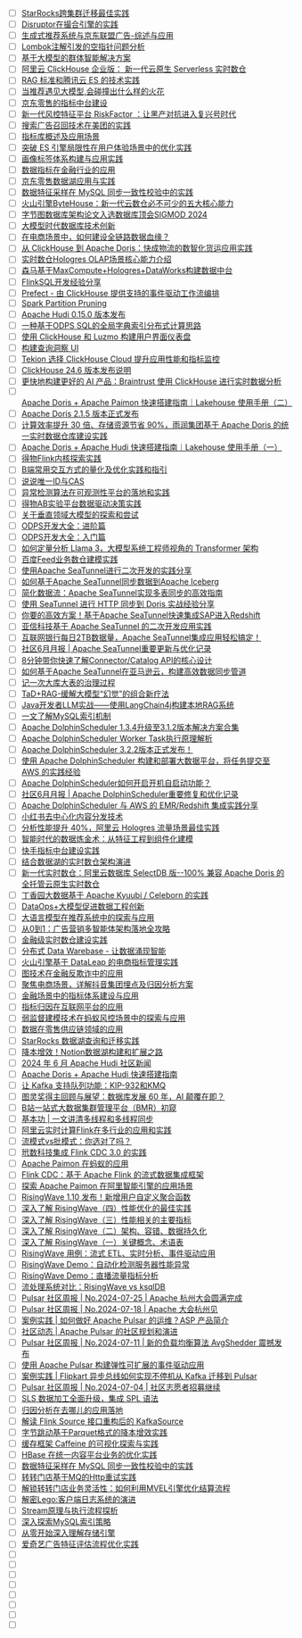 - [ ] [StarRocks跨集群迁移最佳实践](https://mp.weixin.qq.com/s/nbdmTwnjYG4RJfZvt9gDHA)
- [ ] [Disruptor在撮合引擎的实践](https://mp.weixin.qq.com/s/kmuG5azJnqjKRYlkiVHWqQ)
- [ ] [生成式推荐系统与京东联盟广告-综述与应用](https://mp.weixin.qq.com/s/Jm-yYNDffEfJHhXfbWaaRg)
- [ ] [Lombok注解引发的空指针问题分析](https://mp.weixin.qq.com/s/F9kkWRB0Dr7b6RALixozMw)
- [ ] [基于大模型的群体智能解决方案](https://mp.weixin.qq.com/s/zqj7AtGu3gCAdjSnOhK7TQ)
- [ ] [阿里云 ClickHouse 企业版： 新一代云原生 Serverless 实时数仓](https://mp.weixin.qq.com/s/-6RhAhUsVkhmvfAGCpVQlw)
- [ ] [RAG 标准和腾讯云 ES 的技术实践](https://mp.weixin.qq.com/s/GH7RZbe5HVN8pD-h5SeFeQ)
- [ ] [当推荐遇见大模型,会碰撞出什么样的火花](https://mp.weixin.qq.com/s/tzISSvghKJ04A8x02D2Ncg)
- [ ] [京东零售的指标中台建设](https://mp.weixin.qq.com/s/O6izRczOfuNUf9d19wzohA)
- [ ] [新一代风控特征平台 RiskFactor ：让黑产对抗进入复兴号时代](https://mp.weixin.qq.com/s/YiOLykkuXczeuJxQwWbd7w)
- [ ] [搜索广告召回技术在美团的实践](https://mp.weixin.qq.com/s/sCMsbMlcUlNHK0IOMQ3HkA)
- [ ] [指标库概述及应用场景](https://mp.weixin.qq.com/s/-UV_6PJQKbZuN5PPyIQYDA)
- [ ] [突破 ES 引擎局限性在用户体验场景中的优化实践](https://mp.weixin.qq.com/s/W7Qyr-f5hOLjGgOA1M9jsw)
- [ ] [画像标签体系构建与应用实践](https://mp.weixin.qq.com/s/cz6c-ncMkXLNsf5ZgKTGdA)
- [ ] [数据指标在金融行业的应用](https://mp.weixin.qq.com/s/G6qjIV18C1zOehk2Br2MCQ)
- [ ] [京东零售数据湖应用与实践](https://mp.weixin.qq.com/s/estZv3UiFVA_yj-4Hp-Bgw)
- [ ] [数据特征采样在 MySQL 同步一致性校验中的实践](https://mp.weixin.qq.com/s/0HnZczdCynmppHCHebgQJQ)
- [ ] [火山引擎ByteHouse：新一代云数仓必不可少的五大核心能力](https://mp.weixin.qq.com/s/mnWCUiUCy7MBkgAULUjBrQ)
- [ ] [字节图数据库架构论文入选数据库顶会SIGMOD 2024](https://mp.weixin.qq.com/s/QIXXidj4vWAIG8H5L0axvA)
- [ ] [大模型时代数据库技术创新](https://mp.weixin.qq.com/s/ROvRZbTBTjHkSLQhZ7gT1g)
- [ ] [在电商场景中，如何建设全链路数据血缘？](https://mp.weixin.qq.com/s/qht8eMRfCZS75aq_8NSt6w)
- [ ] [从 ClickHouse 到 Apache Doris：快成物流的数智化货运应用实践](https://mp.weixin.qq.com/s/bctAe-eK5EhwTnJlr0xrQQ)
- [ ] [实时数仓Hologres OLAP场景核心能力介绍](https://mp.weixin.qq.com/s/WaSe97Zbp_rBVFlGZIKwlg)
- [ ] [森马基于MaxCompute+Hologres+DataWorks构建数据中台](https://mp.weixin.qq.com/s/jeT2ZAMALEH0CCAU4-c3gA)
- [ ] [FlinkSQL开发经验分享](https://mp.weixin.qq.com/s/5wOqXZ6Qm4yHozMUrd6haA)
- [ ] [Prefect - 由 ClickHouse 提供支持的事件驱动工作流编排](https://mp.weixin.qq.com/s/0_yrCAHBt4REE1h1R5Vlyw)
- [ ] [Spark Partition Pruning](https://mp.weixin.qq.com/s/anxBNkWSIol5zUEEIbKWXA)
- [ ] [Apache Hudi 0.15.0 版本发布](https://mp.weixin.qq.com/s/YhL2Ae6tokgo-LezryQQmw)
- [ ] [一种基于ODPS SQL的全局字典索引分布式计算思路](https://mp.weixin.qq.com/s/ngSAilAnfkd_c1mAZd_Z3Q)
- [ ] [使用 ClickHouse 和 Luzmo 构建用户界面仪表盘](https://mp.weixin.qq.com/s/C9kKbjcdrSTrqDf2dh0wmA)
- [ ] [构建查询洞察 UI](https://mp.weixin.qq.com/s/63LpI3Y-hofI6yfTTKZCjg)
- [ ] [Tekion 选择 ClickHouse Cloud 提升应用性能和指标监控](https://mp.weixin.qq.com/s/VCGtwwbCi9eQoMINprQ-Aw)
- [ ] [ClickHouse 24.6 版本发布说明](https://mp.weixin.qq.com/s/JrAikqoUMjHHuaLEHZptew)
- [ ] [更快地构建更好的 AI 产品：Braintrust 使用 ClickHouse 进行实时数据分析](https://mp.weixin.qq.com/s/LWz_gZEuhbtG3aA8Npmg9w)
- [ ] [Apache Doris + Apache Paimon 快速搭建指南｜Lakehouse 使用手册（二）](https://mp.weixin.qq.com/s/Rb44yaR5bxezIp43lrJK4w)
- [ ] [Apache Doris 2.1.5 版本正式发布](https://mp.weixin.qq.com/s/eXSqzteVKJBZ_GysFAfG4Q)
- [ ] [计算效率提升 30 倍、存储资源节省 90%，雨润集团基于 Apache Doris 的统一实时数据仓库建设实践](https://mp.weixin.qq.com/s/UUUaDHjIShO540RNXpzUjw)
- [ ] [Apache Doris + Apache Hudi 快速搭建指南｜Lakehouse 使用手册（一）](https://mp.weixin.qq.com/s/C2Bje0NrFVyhdQ80ak7nlg)
- [ ] [得物Flink内核探索实践](https://mp.weixin.qq.com/s/Ng4nziQ5qSS4TWHu4PFMZg)
- [ ] [B端常用交互方式的量化及优化实践和指引](https://mp.weixin.qq.com/s/GtGQqDvDzU6A-qtwNPKWqQ)
- [ ] [说说唯一ID与CAS](https://mp.weixin.qq.com/s/ZLaIt0JNBn0t6SQHzc3knQ)
- [ ] [异常检测算法在可观测性平台的落地和实践](https://mp.weixin.qq.com/s/UlgM6ocilN2yhHgI_9qpzg)
- [ ] [得物AB实验平台数据驱动决策实践](https://mp.weixin.qq.com/s/w-Lc08BYk3GosxuM_3bIHA)
- [ ] [关于垂直领域大模型的探索和尝试](https://mp.weixin.qq.com/s/kcDjGL-SkrsrWH9PoPTedQ)
- [ ] [ODPS开发大全：进阶篇](https://mp.weixin.qq.com/s/7I1Gn-7I56Gpw_1jFUO4iw)
- [ ] [ODPS开发大全：入门篇](https://mp.weixin.qq.com/s/0WgNUkECTvV30W2Igc_NaA)
- [ ] [如何定量分析 Llama 3，大模型系统工程师视角的 Transformer 架构](https://mp.weixin.qq.com/s/Qa9NG3ffCzthmEB1ko02oA)
- [ ] [百度Feed业务数仓建模实践](https://mp.weixin.qq.com/s/IjxLF_5B_Dx2yD1h58OhAA)
- [ ] [使用Apache SeaTunnel进行二次开发的实践分享](https://mp.weixin.qq.com/s/WMGKxdXZKa5lJ_tSYw6xaA)
- [ ] [如何基于Apache SeaTunnel同步数据到Apache Iceberg](https://mp.weixin.qq.com/s/URbGfM6704PVJxKhqbejew)
- [ ] [简化数据流：Apache SeaTunnel实现多表同步的高效指南](https://mp.weixin.qq.com/s/Cub7RBgCxWlBzkT_Q99rHw)
- [ ] [使用 SeaTunnel 进行 HTTP 同步到 Doris 实战经验分享](https://mp.weixin.qq.com/s/yECfiHxRxkCEHP4k4qJ5ww)
- [ ] [你要的高效方案！基于Apache SeaTunnel快速集成SAP进入Redshift](https://mp.weixin.qq.com/s/1R7JnGz8j23tH-mFPFpHew)
- [ ] [亚信科技基于 Apache SeaTunnel 的二次开发应用实践](https://mp.weixin.qq.com/s/W6AHSIFy6cx9sUAXF2Ndpw)
- [ ] [互联网银行每日2TB数据量，Apache SeaTunnel集成应用轻松搞定！](https://mp.weixin.qq.com/s/OhqHt0S7Qir-JAXjpedosg)
- [ ] [社区6月月报 | Apache SeaTunnel重要更新与优化记录](https://mp.weixin.qq.com/s/dfjcmKNnbFDiG1QGZrNfVA)
- [ ] [8分钟带你快速了解Connector/Catalog API的核心设计](https://mp.weixin.qq.com/s/tCqoAILnlONtAlfj0lHSNg)
- [ ] [如何基于Apache SeaTunnel在亚马逊云，构建高效数据同步管道](https://mp.weixin.qq.com/s/Mww-jSRmJ-ErywJtN-VR2g)
- [ ] [记一次大库大表的治理过程](https://mp.weixin.qq.com/s/tr63TaHgL90HFVWcTcLNFA)
- [ ] [TaD+RAG-缓解大模型“幻觉”的组合新疗法](https://mp.weixin.qq.com/s/jnD87hrEnrARsCRaL4cmcQ)
- [ ] [Java开发者LLM实战——使用LangChain4j构建本地RAG系统](https://mp.weixin.qq.com/s/JoENCM3_qIWWYNpRAYBqeg)
- [ ] [一文了解MySQL索引机制](https://mp.weixin.qq.com/s/OVi0lV0jddNcOIByp1hjeQ)
- [ ] [Apache DolphinScheduler 1.3.4升级至3.1.2版本解决方案合集](https://mp.weixin.qq.com/s/2MoJC2vulc7285XE6r-YCQ)
- [ ] [Apache DolphinScheduler Worker Task执行原理解析](https://mp.weixin.qq.com/s/U1MlTnWVthlQsFSoiRYkCw)
- [ ] [Apache DolphinScheduler 3.2.2版本正式发布！](https://mp.weixin.qq.com/s/GRohNtbFYZqwLr-Lt5V6ZQ)
- [ ] [使用 Apache DolphinScheduler 构建和部署大数据平台，将任务提交至 AWS 的实践经验](https://mp.weixin.qq.com/s/Md5C84kZLA_H4pdfzLmxbw)
- [ ] [Apache DolphinScheduler如何开启开机自启动功能？](https://mp.weixin.qq.com/s/hqBIVCxddMtrtTUE1bHKqA)
- [ ] [社区6月月报 | Apache DolphinScheduler重要修复和优化记录](https://mp.weixin.qq.com/s/VIzMDJOxeBJQ1NtdojKSTw)
- [ ] [Apache DolphinScheduler 与 AWS 的 EMR/Redshift 集成实践分享](https://mp.weixin.qq.com/s/XRo4FHUPmmIiOhM_2Id9ZA)
- [ ] [小红书去中心化内容分发技术](https://mp.weixin.qq.com/s/O9LueIBrh8AJ4omid-nBUA)
- [ ] [分析性能提升 40%，阿里云 Hologres 流量场景最佳实践](https://mp.weixin.qq.com/s/kNlNS-d60RrWAT-g0lWEMA)
- [ ] [智能时代的数据炼金术：从特征工程到组件化建模](https://mp.weixin.qq.com/s/WLLRZkYXEUsPM7MxssCFpg)
- [ ] [快手指标中台建设实践](https://mp.weixin.qq.com/s/QINH7dBO9kRthRjelcWNpA)
- [ ] [结合数据湖的实时数仓架构演进](https://mp.weixin.qq.com/s/7r6wtlUGGE4Skg42m-xpeA)
- [ ] [新一代实时数仓：阿里云数据库 SelectDB 版--100% 兼容 Apache Doris 的全托管云原生实时数仓](https://mp.weixin.qq.com/s/rvC4ljcR14VKSn4vaH1xLA)
- [ ] [丁香园大数据基于 Apache Kyuubi / Celeborn 的实践](https://mp.weixin.qq.com/s/XHXxBxESGput4st1ccHPjA)
- [ ] [DataOps+大模型促进数据工程创新](https://mp.weixin.qq.com/s/2RF3s6NZL2af9zZhxxLSzA)
- [ ] [大语言模型在推荐系统中的探索与应用](https://mp.weixin.qq.com/s/nEhynptVyx8aV8onCwozAA)
- [ ] [从0到1：广告营销多智能体架构落地全攻略](https://mp.weixin.qq.com/s/fsXiLNKWJGUTGK7O-_xiuw)
- [ ] [金融级实时数仓建设实践](https://mp.weixin.qq.com/s/V36rpyKVVQzpgqWfIHwHow)
- [ ] [分布式 Data Warebase - 让数据涌现智能](https://mp.weixin.qq.com/s/3OUiVJb5tz0LV0oU6h3ARw)
- [ ] [火山引擎基于 DataLeap 的电商指标管理实践](https://mp.weixin.qq.com/s/qZ8GSfmmYZaUaoYCj4igkQ)
- [ ] [图技术在金融反欺诈中的应用](https://mp.weixin.qq.com/s/yRJSD3yM7IebuJ6vk_pvAw)
- [ ] [聚焦电商场景，详解抖音集团埋点及归因分析方案](https://mp.weixin.qq.com/s/Qg70F5A2aWpqQrjDEOtMVw)
- [ ] [金融场景中的指标体系建设与应用](https://mp.weixin.qq.com/s/HLW05z-JOKSs6z3Aq_fEKA)
- [ ] [指标归因在互联网平台的应用](https://mp.weixin.qq.com/s/8263YTs9dN_bRnuzpPCqgw)
- [ ] [弱监督建模技术在蚂蚁风控场景中的探索与应用](https://mp.weixin.qq.com/s/Lzz1KsyN9I_PGCPsbqs9OQ)
- [ ] [数据在零售供应链领域的应用](https://mp.weixin.qq.com/s/8PEWHrJF60-vy0makratIw)
- [ ] [StarRocks 数据湖查询和迁移实践](https://mp.weixin.qq.com/s/7n8787v8oVyn5RHoGwgszQ)
- [ ] [降本增效！Notion数据湖构建和扩展之路](https://mp.weixin.qq.com/s/1avI5zWIWk3_XuhwzWsoEg)
- [ ] [2024 年 6 月 Apache Hudi 社区新闻](https://mp.weixin.qq.com/s/RR9a_5EuYYDX-YRuZXqySw)
- [ ] [Apache Doris + Apache Hudi 快速搭建指南](https://mp.weixin.qq.com/s/jrUi6T6Cu1eyLsmk31Ejtg)
- [ ] [让 Kafka 支持队列功能：KIP-932和KMQ](https://mp.weixin.qq.com/s/jtfZyl3WTZVRlZVQLH_mVQ)
- [ ] [图灵奖得主回顾与展望：数据库发展 60 年，AI 颠覆在即？](https://mp.weixin.qq.com/s/xEj54JkEICQTxl_5ihtgwg)
- [ ] [B站一站式大数据集群管理平台（BMR）初窥](https://mp.weixin.qq.com/s/B5klxJYoYrOhiEfvVlGvZw)
- [ ] [基本功 | 一文讲清多线程和多线程同步](https://mp.weixin.qq.com/s/a9BUf6N93uOw8JSAxza7cg)
- [ ] [阿里云实时计算Flink在多行业的应用和实践](https://mp.weixin.qq.com/s/gknlsu6f4PQ5Hgal7jTkhw)
- [ ] [流模式vs批模式：你选对了吗？](https://mp.weixin.qq.com/s/9pR-HCrgWiWzSaTKcUcK1A)
- [ ] [玳数科技集成 Flink CDC 3.0 的实践](https://mp.weixin.qq.com/s/gE42ofPSlxm2_ITNq6By1g)
- [ ] [Apache Paimon 在蚂蚁的应用](https://mp.weixin.qq.com/s/ddp7XUqKLC-pCba6Nz3GtQ)
- [ ] [Flink CDC：基于 Apache Flink 的流式数据集成框架](https://mp.weixin.qq.com/s/M2fFhDi4YzXr_nHRHLxrKw)
- [ ] [探索 Apache Paimon 在阿里智能引擎的应用场景](https://mp.weixin.qq.com/s/107JPRZk-Q17DKLa-mU9Gw)
- [ ] [RisingWave 1.10 发布！新增用户自定义聚合函数](https://mp.weixin.qq.com/s/peA4GK9zlNxkmsFDvj8VnQ)
- [ ] [深入了解 RisingWave（四）性能优化的最佳实践](https://mp.weixin.qq.com/s/P60_KnmSsBlmHlAcoVuECw)
- [ ] [深入了解 RisingWave（三）性能相关的主要指标](https://mp.weixin.qq.com/s/bUcwyWIIMNN1shBON-n_bw)
- [ ] [深入了解 RisingWave（二）架构、容错、数据持久化](https://mp.weixin.qq.com/s/c9QsOgYRfdFESfKIu9mfug)
- [ ] [深入了解 RisingWave（一）关键概念、术语表](https://mp.weixin.qq.com/s/Y7b9OfgMs2oRQvEMVOAXFQ)
- [ ] [RisingWave 用例：流式 ETL、实时分析、事件驱动应用](https://mp.weixin.qq.com/s/pjBCH_cK5IiR7tzuRM0Y-Q)
- [ ] [RisingWave Demo：自动化检测服务器性能异常](https://mp.weixin.qq.com/s/WiCMm0EIqDxJgUpx4Vy2xg)
- [ ] [RisingWave Demo：直播流量指标分析](https://mp.weixin.qq.com/s/k3uWdCBRYpBQtCZf1_kz9w)
- [ ] [流处理系统对比：RisingWave vs ksqlDB](https://mp.weixin.qq.com/s/6jTpZTJ2YgxkJRg-tBJRQg)
- [ ] [Pulsar 社区周报 | No.2024-07-25 | Apache 杭州大会圆满完成](https://mp.weixin.qq.com/s/zTzwLK8X6RH-HUkS6Z6vcA)
- [ ] [Pulsar 社区周报 | No.2024-07-18 | Apache 大会杭州见](https://mp.weixin.qq.com/s/1hYD7Y109E8Qs5iJv3HMZQ)
- [ ] [案例实践 | 如何做好 Apache Pulsar 的运维？ASP 产品简介](https://mp.weixin.qq.com/s/Yah4pCmKWGG53AMBXmhiyA)
- [ ] [社区动态 | Apache Pulsar 的社区规划和演进](https://mp.weixin.qq.com/s/MyEK8rFBPaC5ICfpB2zOkg)
- [ ] [Pulsar 社区周报 | No.2024-07-11 | 新的负载均衡算法 AvgShedder 震撼发布](https://mp.weixin.qq.com/s/wgn-XG_0vv-sJ1udEFiSCA)
- [ ] [使用 Apache Pulsar 构建弹性可扩展的事件驱动应用](https://mp.weixin.qq.com/s/5Sh5Yxh0OAeNT2Rf_fMmSQ)
- [ ] [案例实践 | Flipkart 异步总线如何实现不停机从 Kafka 迁移到 Pulsar](https://mp.weixin.qq.com/s/rz2pAaisDVVk-ll3HNZxng)
- [ ] [Pulsar 社区周报 | No.2024-07-04 | 社区志愿者招募继续](https://mp.weixin.qq.com/s/liI0j3xr-moZEZf_hl90hA)
- [ ] [SLS 数据加工全面升级，集成 SPL 语法](https://mp.weixin.qq.com/s/SxlpbrY4WCFTc9RDl3iEaA)
- [ ] [归因分析在去哪儿的应用落地](https://mp.weixin.qq.com/s/W57w1yTS7wJ38Cn4szinBQ)
- [ ] [解读 Flink Source 接口重构后的 KafkaSource](https://mp.weixin.qq.com/s/oPF4SdDNYZTcqaG3jYbquQ)
- [ ] [字节跳动基于Parquet格式的降本增效实践](https://mp.weixin.qq.com/s/8qJRIORNd4zC-tETMM2XWw)
- [ ] [缓存框架 Caffeine 的可视化探索与实践](https://mp.weixin.qq.com/s/ILac1f5TgYwZmjL6MiqvNg)
- [ ] [HBase 在统一内容平台业务的优化实践](https://mp.weixin.qq.com/s/mLP3F14gSv-ZgkuGD1BwKQ)
- [ ] [数据特征采样在 MySQL 同步一致性校验中的实践](https://mp.weixin.qq.com/s/0HnZczdCynmppHCHebgQJQ)
- [ ] [转转门店基于MQ的Http重试实践](https://mp.weixin.qq.com/s/gf2vOCk2a6RBwrw4le5x4g)
- [ ] [解锁转转门店业务灵活性：如何利用MVEL引擎优化结算流程](https://mp.weixin.qq.com/s/wdBpXrsbW9nBTGpgMo0E0w)
- [ ] [解密Lego:客户端日志系统的演进](https://mp.weixin.qq.com/s/JXh1MjSPtEtBwBVC11A0Zg)
- [ ] [Stream原理与执行流程探析](https://mp.weixin.qq.com/s/UGWoRO5-pFB0p01mc73wLA)
- [ ] [深入探索MySQL索引策略](https://mp.weixin.qq.com/s/XpukKx9Ovl4bqil8cNDP0g)
- [ ] [从零开始深入理解存储引擎](https://mp.weixin.qq.com/s/sEml0lH2Zj-b_sIFRn2wzQ)
- [ ] [爱奇艺广告特征评估流程优化实践](https://mp.weixin.qq.com/s/sDjNxE_CmZYzJy9CKUM2zA)
- [ ] []()
- [ ] []()
- [ ] []()
- [ ] []()
- [ ] []()
- [ ] []()
- [ ] []()
- [ ] []()

